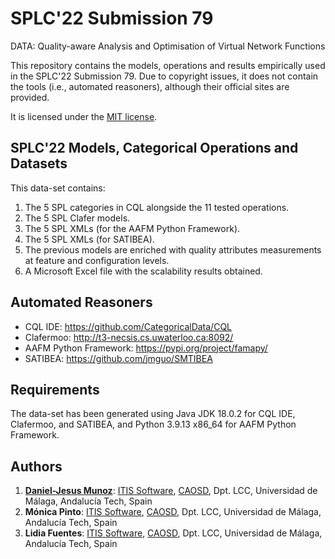 # SPLC'22 Submission 79

DATA: Quality-aware Analysis and Optimisation of Virtual Network Functions

This repository contains the models, operations and results empirically used in the SPLC'22 Submission 79.
Due to copyright issues, it does not contain the tools (i.e., automated reasoners), although their official sites are provided.

It is licensed under the [MIT license](https://github.com/danieljmg/SPLC22/blob/main/LICENSE).


## SPLC'22 Models, Categorical Operations and Datasets

This data-set contains:

1. The 5 SPL categories in CQL alongside the 11 tested operations.
2. The 5 SPL Clafer models.
3. The 5 SPL XMLs (for the AAFM Python Framework).
4. The 5 SPL XMLs (for SATIBEA).
5. The previous models are enriched with quality attributes measurements at feature and configuration levels.
6. A Microsoft Excel file with the scalability results obtained.


## Automated Reasoners

- CQL IDE: https://github.com/CategoricalData/CQL
- Clafermoo: http://t3-necsis.cs.uwaterloo.ca:8092/
- AAFM Python Framework: https://pypi.org/project/famapy/
- SATIBEA: https://github.com/jmguo/SMTIBEA


## Requirements

The data-set has been generated using Java JDK 18.0.2 for CQL IDE, Clafermoo, and SATIBEA, and Python 3.9.13 x86_64 for AAFM Python Framework.

## Authors

1. **[Daniel-Jesus Munoz](https://github.com/danieljmg)**: [ITIS Software](https://www.uma.es/institutos-uma/info/118460/instituto-de-tecnologias-e-ingenieria-del-software/), [CAOSD](http://caosd.lcc.uma.es/), Dpt. LCC, Universidad de Málaga, Andalucía Tech, Spain
2. **Mónica Pinto**: [ITIS Software](https://www.uma.es/institutos-uma/info/118460/instituto-de-tecnologias-e-ingenieria-del-software/), [CAOSD](http://caosd.lcc.uma.es/), Dpt. LCC, Universidad de Málaga, Andalucía Tech, Spain
3. **Lidia Fuentes**: [ITIS Software](https://www.uma.es/institutos-uma/info/118460/instituto-de-tecnologias-e-ingenieria-del-software/), [CAOSD](http://caosd.lcc.uma.es/), Dpt. LCC, Universidad de Málaga, Andalucía Tech, Spain
